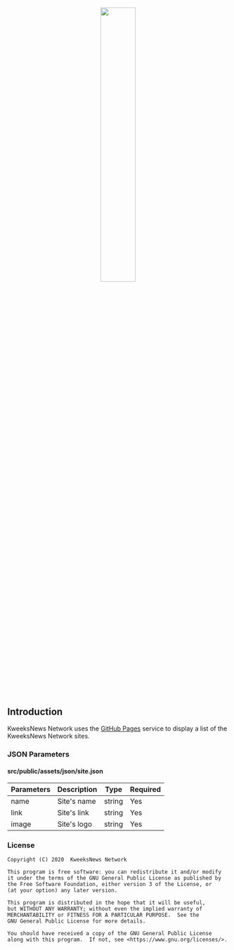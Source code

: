 # <p align="center"><img width="40%" src="https://network.kweeksnews.com/assets/img/kweeksnews-network.svg"></p>

## Introduction

KweeksNews Network uses the [GitHub Pages](https://pages.github.com/) service to display a list of the KweeksNews Network sites.

### JSON Parameters

#### src/public/assets/json/site.json

| Parameters | Description | Type   | Required |
| ---------- | ----------- | ------ | -------- |
| name       | Site's name | string | Yes      |
| link       | Site's link | string | Yes      |
| image      | Site's logo | string | Yes      |

### License

```
Copyright (C) 2020  KweeksNews Network

This program is free software: you can redistribute it and/or modify
it under the terms of the GNU General Public License as published by
the Free Software Foundation, either version 3 of the License, or
(at your option) any later version.

This program is distributed in the hope that it will be useful,
but WITHOUT ANY WARRANTY; without even the implied warranty of
MERCHANTABILITY or FITNESS FOR A PARTICULAR PURPOSE.  See the
GNU General Public License for more details.

You should have received a copy of the GNU General Public License
along with this program.  If not, see <https://www.gnu.org/licenses/>.
```
